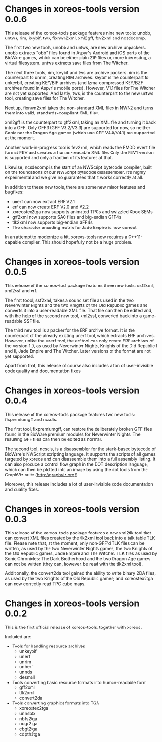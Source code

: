 Changes in xoreos-tools version 0.0.6
=====================================

This release of the xoreos-tools package features nine new tools:
unobb, untws, rim, keybif, tws, fixnwn2xml, xml2gff, fev2xml and ncsdecomp.

The first two new tools, unobb and untws, are new archive unpackers. unobb
extracts "obb" files found in Aspyr's Android and iOS ports of the BioWare
games, which can be either plain ZIP files or, more interesting, a virtual
filesystem. untws extracts save files from The Witcher.

The next three tools, rim, keybif and tws are archive packers. rim is the
counterpart to unrim, creating RIM archives. keybif is the counterpart to
unkeybif, creating KEY/BIF archives (and lzma-compressed KEY/BZF archives found
in Aspyr's mobile ports). However, V1.1 files for The Witcher are not yet
supported. And lastly, tws, is the counterpart to the new untws tool, creating
save files for The Witcher.

Next up, fixnwn2xml takes the non-standard XML files in NWN2 and turns them into
valid, standards-compliant XML files.

xml2gff is the counterpart to gff2xml, taking an XML file and turning it back
into a GFF. Only GFF3 (GFF V3.2/V3.3) are supported for now, so neither Sonic
nor the Dragon Age games (which use GFF V4.0/V4.1) are supported at the moment.

Another work-in-progress tool is fev2xml, which reads the FMOD event file format
FEV and creates a human-readable XML file. Only the FEV1 version is supported
and only a fraction of its features at that.

Likewise, ncsdecomp is the start of an NWScript bytecode compiler, built on the
foundations of our NWScript bytecode disassembler. It's highly experimental and
we give no guarantees that it works correctly at all.

In addition to these new tools, there are some new minor features and bugfixes:
- unerf can now extract ERF V2.1
- erf can now create ERF V2.0 and V2.2
- xoreostex2tga now supports animated TPCs and swizzled Xbox SBMs
- gff2xml now supports SAC files and big-endian GFF4s
- tlk2xml now supports big-endian GFF4s
- The character encoding matrix for Jade Empire is now correct

In an attempt to modernize a bit, xoreos-tools now requires a C++11-capable
compiler. This should hopefully not be a huge problem.


Changes in xoreos-tools version 0.0.5
=====================================

This release of the xoreos-tool package features three new tools:
ssf2xml, xml2ssf and erf.

The first toool, ssf2xml, takes a sound set file as used in the two Neverwinter
Nights and the two Knights of the Old Republic games and converts it into a
user-readable XML file. That file can then be edited and, with the help of the
second new tool, xml2ssf, converted back into a game-readable SSF file.

The third new tool is a packer for the ERF archive format. It is the counterpart
of the already existing unerf tool, which extracts ERF archives. However, unlike
the unerf tool, the erf tool can only create ERF archives of the version 1.0,
as used by Neverwinter Nights, Knights of the Old Republic I and II, Jade Empire
and The Witcher. Later versions of the format are not yet supported.

Apart from that, this release of course also includes a ton of user-invisible
code quality and documentation fixes.


Changes in xoreos-tools version 0.0.4
=====================================

This release of the xoreos-tools package features two new tools:
fixpremiumgff and ncsdis.

The first tool, fixpremiumgff, can restore the deliberately broken GFF files
found in the BioWare premium modules for Neverwinter Nights. The resulting
GFF files can then be edited as normal.

The second tool, ncsdis, is a disassembler for the stack-based bytecode of
BioWare's NWScript scripting language. It supports the scripts of all games
targeted by xoreos and can disassemble them into a full assembly listing.
It can also produce a control flow graph in the DOT description language,
which can then be plotted into an image by using the dot tools from the
GraphViz suite (<http://graphviz.org/>).

Moreover, this release includes a lot of user-invisible code documentation
and quality fixes.


Changes in xoreos-tools version 0.0.3
=====================================

This release of the xoreos-tools package features a new xml2tlk tool that
can convert XML files created by the tlk2xml tool back into a talk table
TLK file. Please note that, at the moment, only non-GFF'd TLK files can be
written, as used by the two Neverwinter Nights games, the two Knights of
the Old Republic games, Jade Empire and The Witcher. TLK files as used by
Sonic Chronicles: The Dark Brotherhood and the two Dragon Age games can not
be written (they can, however, be read with the tlk2xml tool).

Additionally, the convert2da tool gained the ability to write binary 2DA
files, as used by the two Knights of the Old Republic games; and
xoreostex2tga can now correctly read TPC cube maps.


Changes in xoreos-tools version 0.0.2
=====================================

This is the first official release of xoreos-tools, together with xoreos.

Included are:

- Tools for handling resource archives
  - unkeybif
  - unerf
  - unrim
  - unherf
  - unnds
  - desmall
- Tools converting basic resource formats into human-readable form
  - gff2xml
  - tlk2xml
  - convert2da
- Tools converting graphics formats into TGA
  - xoreostex2tga
  - unnsbtx
  - nbfs2tga
  - ncgr2tga
  - cbgt2tga
  - cdpth2tga
